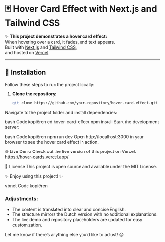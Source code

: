 # 🃏 Hover Card Effect with Next.js and Tailwind CSS

✨ **This project demonstrates a hover card effect:**  
When hovering over a card, it fades, and text appears.  
Built with [Next.js](https://nextjs.org) and [Tailwind CSS](https://tailwindcss.com),  
and hosted on [Vercel](https://vercel.com).

---

## 🚀 Installation

Follow these steps to run the project locally:

1. **Clone the repository:**

   ```bash
   git clone https://github.com/your-repository/hover-card-effect.git
Navigate to the project folder and install dependencies:

bash
Code kopiëren
cd hover-card-effect
npm install
Start the development server:

bash
Code kopiëren
npm run dev
Open http://localhost:3000 in your browser to see the hover card effect in action.

🌐 Live Demo
Check out the live version of this project on Vercel:
https://hover-cards.vercel.app/

📝 License
This project is open source and available under the MIT License.

✨ Enjoy using this project! ✨

vbnet
Code kopiëren

### Adjustments:
- The content is translated into clear and concise English.
- The structure mirrors the Dutch version with no additional explanations.
- The live demo and repository placeholders are updated for easy customization.  

Let me know if there’s anything else you’d like to adjust! 😊